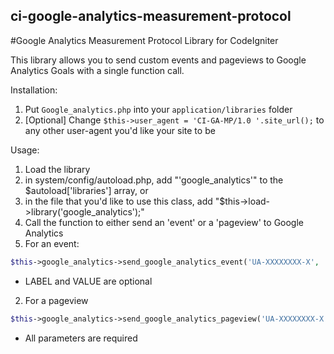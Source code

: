 ## ci-google-analytics-measurement-protocol
#Google Analytics Measurement Protocol Library for CodeIgniter


This library allows you to send custom events and pageviews to Google Analytics Goals with a single function call.

Installation:
1. Put `Google_analytics.php` into your `application/libraries` folder
2. [Optional] Change `$this->user_agent = 'CI-GA-MP/1.0 '.site_url();` to any other user-agent you'd like your site to be

Usage:

1. Load the library
  1. in system/config/autoload.php, add "'google_analytics'" to the $autoload['libraries'] array, or
  2. in the file that you'd like to use this class, add "$this->load->library('google_analytics');"
2. Call the function to either send an 'event' or a 'pageview' to Google Analytics
  1. For an event:
```PHP
$this->google_analytics->send_google_analytics_event('UA-XXXXXXXX-X', '{CATEGORY}', '{ACTION}', '[{LABEL}]', '[{VALUE}]');
```
  * LABEL and VALUE are optional
    
  2. For a pageview
```PHP
$this->google_analytics->send_google_analytics_pageview('UA-XXXXXXXX-X', '{HOST}', '{PATH}', '{TITLE}');
```    
  * All parameters are required
